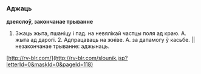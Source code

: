 ### Аджаць
**дзеяслоў, закончанае трыванне**

1. Зжаць жыта, пшаніцу і пад. на невялікай частцы поля ад краю. А. жыта ад дарогі. 2. Адпрацаваць на жніве. А. за дапамогу ў касьбе. || незакончанае трыванне: аджынаць.

<a rel="author">[http://rv-blr.com/](http://rv-blr.com/slounik.jsp?letterId=0&maskId=0&pageId=118)</a>
